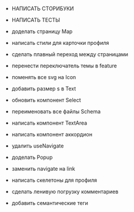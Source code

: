 - НАПИСАТЬ СТОРИБУКИ
- НАПИСАТЬ ТЕСТЫ

- доделать страницу Map
- написать стили для карточки профиля
- сделать плавный переход между страницами
- перенести переключатель темы в feature
- поменять все svg на Icon
- добавить размер s в Text
- обновить компонент Select
- переименовать все файлы Schema

- написать компонент TextArea
- написать компонент аккордион
- удалить useNavigate
- доделать Popup

- заменить navigate на link
- написать скелетоны для профиля
- сделать ленивую погрузку комментариев
- добавить семантические теги